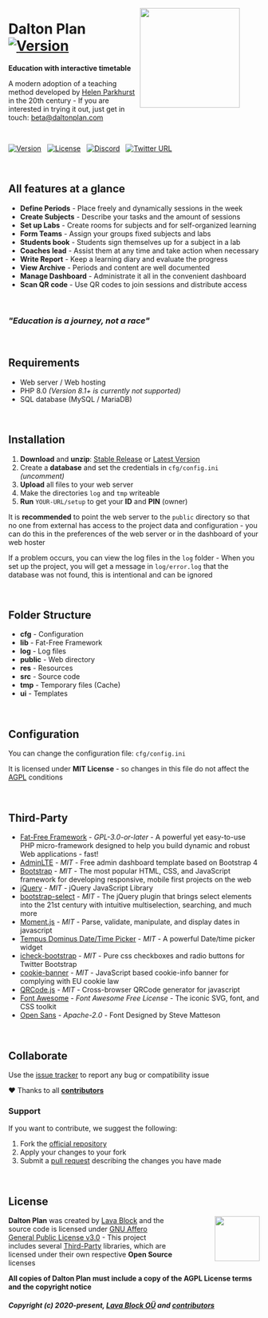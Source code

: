 <a href="https://daltonplan.com"><img align="right" src="https://github.com/daltonplan.png" width="200" style="margin:0px 40px 0px 0px"></a>

# Dalton Plan &nbsp; [![Version](https://img.shields.io/badge/2022-beta-blue)](#all-features-at-a-glance)

**Education with interactive timetable**

A modern adoption of a teaching method developed by [Helen Parkhurst](https://en.wikipedia.org/wiki/Helen_Parkhurst) in the 20th century - If you are interested in trying it out, just get in touch: [beta@daltonplan.com](mailto:beta@daltonplan.com)

<br />

[![Version](https://img.shields.io/badge/Version-0.31-blue)](https://git.io/daltonplan) &nbsp; [![License](https://img.shields.io/github/license/daltonplan/daltonplan)](LICENSE) &nbsp; [![Discord](https://img.shields.io/discord/439508141722435595)](https://discord.lava-block.com) &nbsp; [![Twitter URL](https://img.shields.io/twitter/url/http/shields.io.svg?style=social&label=Follow)](https://twitter.com/daltonplan)

<br />

## All features at a glance

* **Define Periods** - Place freely and dynamically sessions in the week
* **Create Subjects** - Describe your tasks and the amount of sessions
* **Set up Labs** - Create rooms for subjects and for self-organized learning
* **Form Teams** - Assign your groups fixed subjects and labs
* **Students book** - Students sign themselves up for a subject in a lab
* **Coaches lead** - Assist them at any time and take action when necessary
* **Write Report** - Keep a learning diary and evaluate the progress
* **View Archive** - Periods and content are well documented
* **Manage Dashboard** - Administrate it all in the convenient dashboard
* **Scan QR code** - Use QR codes to join sessions and distribute access

<br />

### *"Education is a journey, not a race"*

<br />

## Requirements

* Web server / Web hosting
* PHP 8.0 *(Version 8.1+ is currently not supported)*
* SQL database (MySQL / MariaDB)

<br />

## Installation

1. **Download** and **unzip**: [Stable Release](https://github.com/daltonplan/daltonplan/releases) or [Latest Version](https://github.com/daltonplan/daltonplan/archive/refs/heads/main.zip)
2. Create a **database** and set the credentials in `cfg/config.ini` *(uncomment)*
3. **Upload** all files to your web server
4. Make the directories `log` and `tmp` writeable
5. **Run** `YOUR-URL/setup` to get your **ID** and **PIN** (owner)

It is **recommended** to point the web server to the `public` directory so that no one from external has access to the project data and configuration - you can do this in the preferences of the web server or in the dashboard of your web hoster

If a problem occurs, you can view the log files in the `log` folder - When you set up the project, you will get a message in `log/error.log` that the database was not found, this is intentional and can be ignored

<br />

## Folder Structure

* **cfg** - Configuration
* **lib** - Fat-Free Framework
* **log** - Log files
* **public** - Web directory
* **res** - Resources
* **src** - Source code
* **tmp** - Temporary files (Cache)
* **ui** - Templates

<br />

## Configuration

You can change the configuration file: `cfg/config.ini`

It is licensed under **MIT License** - so changes in this file do not affect the [AGPL](LICENSE.md) conditions

<br />

## Third-Party

* [Fat-Free Framework](https://github.com/bcosca/fatfree) - *GPL-3.0-or-later* - A powerful yet easy-to-use PHP micro-framework designed to help you build dynamic and robust Web applications - fast!
* [AdminLTE](https://github.com/ColorlibHQ/AdminLTE) - *MIT* - Free admin dashboard template based on Bootstrap 4
* [Bootstrap](https://github.com/twbs/bootstrap) - *MIT* - The most popular HTML, CSS, and JavaScript framework for developing responsive, mobile first projects on the web
* [jQuery](https://github.com/jquery/jquery) - *MIT* - jQuery JavaScript Library
* [bootstrap-select](https://github.com/snapappointments/bootstrap-select) - *MIT* - The jQuery plugin that brings select elements into the 21st century with intuitive multiselection, searching, and much more
* [Moment.js](https://github.com/moment/moment) - *MIT* - Parse, validate, manipulate, and display dates in javascript
* [Tempus Dominus Date/Time Picker](https://github.com/Eonasdan/tempus-dominus) - *MIT* - A powerful Date/time picker widget
* [icheck-bootstrap](https://github.com/bantikyan/icheck-bootstrap) - *MIT* - Pure css checkboxes and radio buttons for Twitter Bootstrap
* [cookie-banner](https://github.com/dobarkod/cookie-banner) - *MIT* - JavaScript based cookie-info banner for complying with EU cookie law
* [QRCode.js](https://github.com/davidshimjs/qrcodejs) - *MIT* - Cross-browser QRCode generator for javascript
* [Font Awesome](https://github.com/FortAwesome/Font-Awesome) - *Font Awesome Free License* - The iconic SVG, font, and CSS toolkit
* [Open Sans](https://fonts.google.com/specimen/Open+Sans) - *Apache-2.0* - Font Designed by Steve Matteson

<br />

## Collaborate

Use the [issue tracker](https://github.com/daltonplan/daltonplan/issues) to report any bug or compatibility issue

:heart: Thanks to all **[contributors](https://github.com/daltonplan/daltonplan/graphs/contributors)**

### Support

If you want to contribute, we suggest the following:

1. Fork the [official repository](https://github.com/daltonplan/daltonplan/fork)
2. Apply your changes to your fork
3. Submit a [pull request](https://github.com/daltonplan/daltonplan/pulls) describing the changes you have made

<br />

## License

<a href="https://opensource.org" target="_blank"><img align="right" width="90" src="http://opensource.org/trademarks/opensource/OSI-Approved-License-100x137.png" style="margin:0px 0px 0px 80px"></a>

**Dalton Plan** was created by [Lava Block](https://lava-block.com) and the source code is licensed under [GNU Affero General Public License v3.0](LICENSE.md) - This project includes several [Third-Party](#third-party) libraries, which are licensed under their own respective **Open Source** licenses

**All copies of Dalton Plan must include a copy of the AGPL License terms and the copyright notice**

##### Copyright (c) 2020-present, <a href="https://lava-block.com">Lava Block OÜ</a> and [contributors](https://github.com/daltonplan/daltonplan/graphs/contributors)
